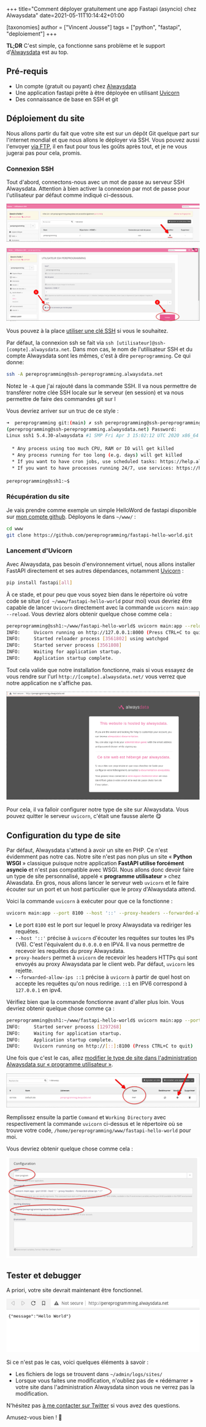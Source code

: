 +++
title="Comment déployer gratuitement une app Fastapi (asyncio) chez Alwaysdata"
date=2021-05-11T10:14:42+01:00

[taxonomies]
author = ["Vincent Jousse"]
tags = ["python", "fastapi", "deploiement"]
+++

__TL;DR__ C'est simple, ça fonctionne sans problème et le support d'[Alwaysdata](https://www.alwaysdata.com) est au top.

## Pré-requis

- Un compte (gratuit ou payant) chez [Alwaysdata](https://www.alwaysdata.com)
- Une application fastapi prête à être déployée en utilisant [Uvicorn](https://www.uvicorn.org/)
- Des connaissance de base en SSH et git

## Déploiement du site

Nous allons partir du fait que votre site est sur un dépôt Git quelque part sur l'internet mondial et que nous allons le déployer via SSH. Vous pouvez aussi l'envoyer [via FTP](https://help.alwaysdata.com/fr/acc%C3%A8s-distant/ftp/), il en faut pour tous les goûts après tout, et je ne vous jugerai pas pour cela, promis.

### Connexion SSH

Tout d'abord, connectons-nous avec un mot de passe au serveur SSH Alwaysdata. Attention à bien activer la connexion par mot de passe pour l'utilisateur par défaut comme indiqué ci-dessous.

[![Modification utilisateur ssh](images/always_data_ssh_1.png)](images/always_data_ssh_1.png)

[![Activation connexion par mot de passe](images/always_data_ssh_2.png)](images/always_data_ssh_2.png)

Vous pouvez à la place [utiliser une clé SSH](https://help.alwaysdata.com/fr/acc%C3%A8s-distant/ssh/utiliser-des-cl%C3%A9s-ssh/) si vous le souhaitez.

Par défaut, la connexion ssh se fait via `ssh [utilisateur]@ssh-[compte].alwaysdata.net`. Dans mon cas, le nom de l'utilisateur SSH et du compte Alwaysdata sont les mêmes, c'est à dire `pereprogramming`. Ce qui donne:

```bash
ssh -A pereprogramming@ssh-pereprogramming.alwaysdata.net
```

Notez le `-A` que j'ai rajouté dans la commande SSH. Il va nous permettre de transférer notre clée SSH locale sur le serveur (en session) et va nous permettre de faire des commandes git sur l

Vous devriez arriver sur un truc de ce style :

```bash
➜  pereprogramming git:(main) ✗ ssh pereprogramming@ssh-pereprogramming.alwaysdata.net
(pereprogramming@ssh-pereprogramming.alwaysdata.net) Password:
Linux ssh1 5.4.30-alwaysdata #1 SMP Fri Apr 3 15:02:12 UTC 2020 x86_64

  * Any process using too much CPU, RAM or IO will get killed
  * Any process running for too long (e.g. days) will get killed
  * If you want to have cron jobs, use scheduled tasks: https://help.alwaysdata.com/en/tasks/
  * If you want to have processes running 24/7, use services: https://help.alwaysdata.com/en/services/

pereprogramming@ssh1:~$
```

### Récupération du site

Je vais prendre comme exemple un simple HelloWord de fastapi disponible sur [mon compte github](https://github.com/pereprogramming/fastapi-hello-world). Déployons le dans `~/www/` :

```bash
cd www
git clone https://github.com/pereprogramming/fastapi-hello-world.git
```

### Lancement d'Uvicorn

Avec Alwaysdata, pas besoin d'environnement virtuel, nous allons installer FastAPI directement et ses autres dépendances, notamment [Uvicorn](https://www.uvicorn.org/) :

```bash
pip install fastapi[all]
```

À ce stade, et pour peu que vous soyez bien dans le répertoire où votre code se situe (`cd ~/www/fastapi-hello-world` pour moi) vous devriez être capable de lancer `Uvicorn` directement avec la commande `uvicorn main:app --reload`. Vous devriez alors obtenir quelque chose comme cela :

```bash
pereprogramming@ssh1:~/www/fastapi-hello-world$ uvicorn main:app --reload
INFO:     Uvicorn running on http://127.0.0.1:8000 (Press CTRL+C to quit)
INFO:     Started reloader process [3561802] using watchgod
INFO:     Started server process [3561808]
INFO:     Waiting for application startup.
INFO:     Application startup complete.
```

Tout cela valide que notre installation fonctionne, mais si vous essayez de vous rendre sur l'url `http://[compte].alwaysdata.net/` vous verrez que notre application ne s'affiche pas.


[![Site hébergé par Alwasdata](images/site_heberge_par_always_data.png)](images/site_heberge_par_always_data.png)


Pour cela, il va falloir configurer notre type de site sur Alwaysdata. Vous pouvez quitter le serveur `uvicorn`, c'était une fausse alerte :yum:

## Configuration du type de site

Par défaut, Alwaysdata s'attend à avoir un site en PHP. Ce n'est évidemment pas notre cas. Notre site n'est pas non plus un site « __Python WSGI__ » classique puisque notre application __FastAPI utilise forcément asyncio__ et n'est pas compatible avec WSGI. Nous allons donc devoir faire un type de site personnalisé, appelé « __programme utilisateur__ » chez Alwasdata. En gros, nous allons lancer le serveur web `uvicorn` et le faire écouter sur un port et un host particulier que le proxy d'Alwaysdata attend.

Voici la commande `uvicorn` à exécuter pour que ce la fonctionne :

```bash
uvicorn main:app --port 8100 --host '::' --proxy-headers --forwarded-allow-ips "::1"
```

- Le port `8100` est le port sur lequel le proxy Alwaysdata va rediriger les requêtes.
- `--host '::'` précise à `uvicorn` d'écouter les requêtes sur toutes les IPs (V6). C'est l'équivalent du `0.0.0.0` en IPV4. Il va nous permettre de recevoir les requêtes du proxy Alwaysdata.
- `proxy-headers` permet à `uvicorn` de recevoir les headers HTTPs qui sont envoyés au proxy Alwaysdata par le client web. Par défaut, `uvicorn` les rejette.
- `--forwarded-allow-ips ::1` précise à `uvicorn` à partir de quel host on accepte les requêtes qu'on nous redirige. `::1` en IPV6 correspond à `127.0.0.1` en ipv4.

Vérifiez bien que la commande fonctionne avant d'aller plus loin. Vous devriez obtenir quelque chose comme ça :

```bash
pereprogramming@ssh1:~/www/fastapi-hello-world$ uvicorn main:app --port 8100 --host '::' --proxy-headers --forwarded-allow-ips "::1"
INFO:     Started server process [1297268]
INFO:     Waiting for application startup.
INFO:     Application startup complete.
INFO:     Uvicorn running on http://[::]:8100 (Press CTRL+C to quit)
```

Une fois que c'est le cas, allez [modifier le type de site dans l'administration Alwaysdata sur « programme utilisateur »](https://help.alwaysdata.com/fr/sites/programme-utilisateur/).

[![Type de site](images/type_de_site.png)](images/type_de_site.png)

Remplissez ensuite la partie `Command` et `Working Directory` avec respectivement la commande `uvicorn` ci-dessus et le répertoire où se trouve votre code, `/home/pereprogramming/www/fastapi-hello-world` pour moi.


Vous devriez obtenir quelque chose comme cela :

[![Type de site programme utilisateur](images/type_de_site_programme_utilisateur_2.png)](images/type_de_site_programme_utilisateur_2.png)

## Tester et debugger

A priori, votre site devrait maintenant être fonctionnel.

[![Site ok](images/site_ok.png)](images/site_ok.png)

Si ce n'est pas le cas, voici quelques éléments à savoir :
- Les fichiers de logs se trouvent dans `~/admin/logs/sites/`
- Lorsque vous faites une modification, n'oubliez pas de « rédémarrer » votre site dans l'administration Alwaysdata sinon vous ne verrez pas la modification.

N'hésitez pas [à me contacter sur Twitter](https://twitter.com/pereprogramming) si vous avez des questions.

Amusez-vous bien ! :tada:
